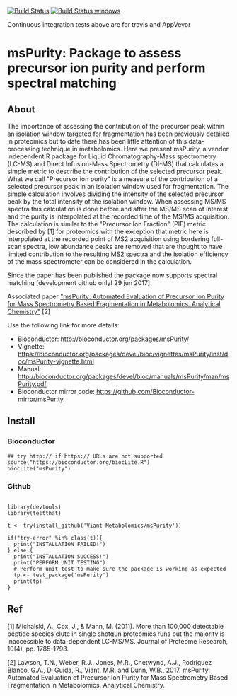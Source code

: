 [![Build Status](https://travis-ci.org/Viant-Metabolomics/msPurity.svg?branch=master)](https://travis-ci.org/Viant-Metabolomics/msPurity) [![Build Status windows](https://ci.appveyor.com/api/projects/status/github/viant-metabolomics/mspurity?branch=master&svg=true)](https://ci.appveyor.com/project/tomnl/mspurity/)

Continuous integration tests above are for travis and AppVeyor 


# msPurity: Package to assess precursor ion purity and perform spectral matching

## About
The importance of assessing the contribution of the precursor peak within an isolation window targeted for fragmentation has been previously detailed in proteomics but to date there has been little attention of this data-processing technique in metabolomics. Here we present msPurity, a vendor independent R package for Liquid Chromatography-Mass spectrometry (LC-MS) and Direct Infusion-Mass Spectrometry (DI-MS) that calculates a simple metric to describe the contribution of the selected precursor peak. What we call "Precursor ion purity" is a measure of the contribution of a selected precursor peak in an isolation window used for fragmentation. The simple calculation involves dividing the intensity of the selected precursor peak by the total intensity of the isolation window. When assessing MS/MS spectra this calculation is done before and after the MS/MS scan of interest and the purity is interpolated at the recorded time of the MS/MS acquisition. The calculation is similar to the "Precursor Ion Fraction" (PIF) metric described by  \[1\] for proteomics with the exception that metric here is interpolated at the recorded point of MS2 acquisition using bordering full-scan spectra, low abundance peaks are removed that are thought to have limited contribution to the resulting MS2 spectra and the isolation efficiency of the mass spectrometer can be considered in the calculation.

Since the paper has been published the package now supports spectral matching [development github only! 29 jun 2017]

Associated paper ["msPurity: Automated Evaluation of Precursor Ion Purity for Mass Spectrometry Based Fragmentation in Metabolomics. Analytical Chemistry"](http://pubs.acs.org/doi/abs/10.1021/acs.analchem.6b04358) [2] 

Use the following link for more details:

* Bioconductor: http://bioconductor.org/packages/msPurity/
* Vignette: https://bioconductor.org/packages/devel/bioc/vignettes/msPurity/inst/doc/msPurity-vignette.html
* Manual: http://bioconductor.org/packages/devel/bioc/manuals/msPurity/man/msPurity.pdf
* Bioconductor mirror code: https://github.com/Bioconductor-mirror/msPurity 


## Install

### Bioconductor

```
## try http:// if https:// URLs are not supported
source("https://bioconductor.org/biocLite.R")
biocLite("msPurity")

```

### Github

```

library(devtools)
library(testthat)

t <- try(install_github('Viant-Metabolomics/msPurity'))

if("try-error" %in% class(t)){
  print("INSTALLATION FAILED!")
} else {
  print("INSTALLATION SUCCESS!")
  print("PERFORM UNIT TESTING")
  # Perform unit test to make sure the package is working as expected
  tp <- test_package('msPurity')
  print(tp)
}
```




## Ref
[1] Michalski, A., Cox, J., & Mann, M. (2011). More than 100,000 detectable peptide species elute in single shotgun proteomics runs but the majority is inaccessible to data-dependent LC-MS/MS. Journal of Proteome Research, 10(4), pp. 1785-1793.

[2] Lawson, T.N., Weber, R.J., Jones, M.R., Chetwynd, A.J., Rodriguez Blanco, G.A., Di Guida, R., Viant, M.R. and Dunn, W.B., 2017. msPurity: Automated Evaluation of Precursor Ion Purity for Mass Spectrometry Based Fragmentation in Metabolomics. Analytical Chemistry.
